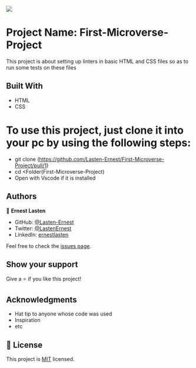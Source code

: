 ![](https://img.shields.io/badge/Microverse-blueviolet)

# Project Name:   First-Microverse-Project
This project is about setting up linters in basic HTML and CSS files so as to run some tests on these files


## Built With

- HTML
- CSS

# To use this project, just clone it into your pc by using the following steps:
- git clone (https://github.com/Lasten-Ernest/First-Microverse-Project/pull/1)
- cd <Folder(First-Microverse-Project)
- Open with Vscode if it is installed
## Authors

👤 **Ernest Lasten**

- GitHub: [@Lasten-Ernest](https://github.com/Lasten-Ernest)
- Twitter: [@LastenErnest](https://twitter.com/LastenErnest)
- LinkedIn: [ernestlasten](https://linkedin.com/in/ernestlasten)

Feel free to check the [issues page](../../issues/).

## Show your support

Give a ⭐️ if you like this project!

## Acknowledgments

- Hat tip to anyone whose code was used
- Inspiration
- etc

## 📝 License

This project is [MIT](./MIT.md) licensed.
